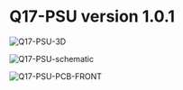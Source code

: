 # Q17-PSU version 1.0.1<br>

![Q17-PSU-3D](https://github.com/stefaweb/Q17-Amplifier/assets/12907102/999aa7ad-291e-4518-b085-51e3b16b539c)

![Q17-PSU-schematic](https://github.com/stefaweb/Q17-Amplifier/assets/12907102/b2f11c96-1b7c-4872-b295-44d0381d6ff6)

![Q17-PSU-PCB-FRONT](https://github.com/stefaweb/Q17-Amplifier/assets/12907102/e98a353f-f597-4ad9-b280-d418a2dcda7a)

